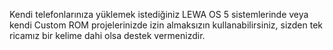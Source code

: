 Kendi telefonlarınıza yüklemek istediğiniz LEWA OS 5 sistemlerinde veya kendi Custom ROM projelerinizde izin almaksızın kullanabilirsiniz, sizden tek ricamız bir kelime dahi olsa destek vermenizdir.
